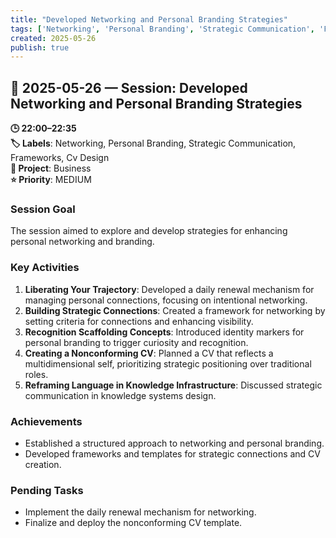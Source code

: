 ```yaml
---
title: "Developed Networking and Personal Branding Strategies"
tags: ['Networking', 'Personal Branding', 'Strategic Communication', 'Frameworks', 'Cv Design']
created: 2025-05-26
publish: true
---
```


## 📅 2025-05-26 — Session: Developed Networking and Personal Branding Strategies

**🕒 22:00–22:35**  
**🏷️ Labels**: Networking, Personal Branding, Strategic Communication, Frameworks, Cv Design  
**📂 Project**: Business  
**⭐ Priority**: MEDIUM  


### Session Goal
The session aimed to explore and develop strategies for enhancing personal networking and branding.

### Key Activities
1. **Liberating Your Trajectory**: Developed a daily renewal mechanism for managing personal connections, focusing on intentional networking.
2. **Building Strategic Connections**: Created a framework for networking by setting criteria for connections and enhancing visibility.
3. **Recognition Scaffolding Concepts**: Introduced identity markers for personal branding to trigger curiosity and recognition.
4. **Creating a Nonconforming CV**: Planned a CV that reflects a multidimensional self, prioritizing strategic positioning over traditional roles.
5. **Reframing Language in Knowledge Infrastructure**: Discussed strategic communication in knowledge systems design.

### Achievements
- Established a structured approach to networking and personal branding.
- Developed frameworks and templates for strategic connections and CV creation.

### Pending Tasks
- Implement the daily renewal mechanism for networking.
- Finalize and deploy the nonconforming CV template.
